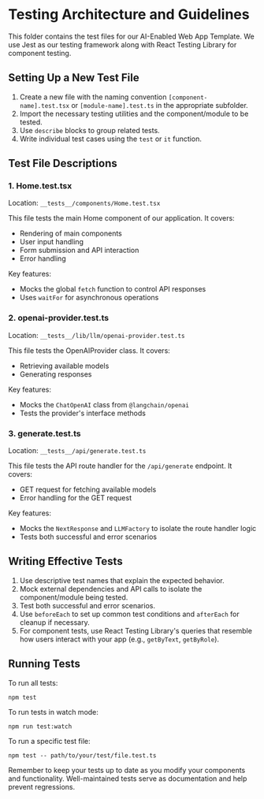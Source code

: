 # Testing Architecture and Guidelines

This folder contains the test files for our AI-Enabled Web App Template. We use Jest as our testing framework along with React Testing Library for component testing.

## Setting Up a New Test File

1. Create a new file with the naming convention `[component-name].test.tsx` or `[module-name].test.ts` in the appropriate subfolder.
2. Import the necessary testing utilities and the component/module to be tested.
3. Use `describe` blocks to group related tests.
4. Write individual test cases using the `test` or `it` function.

## Test File Descriptions

### 1. Home.test.tsx

Location: `__tests__/components/Home.test.tsx`

This file tests the main Home component of our application. It covers:

- Rendering of main components
- User input handling
- Form submission and API interaction
- Error handling

Key features:
- Mocks the global `fetch` function to control API responses
- Uses `waitFor` for asynchronous operations

### 2. openai-provider.test.ts

Location: `__tests__/lib/llm/openai-provider.test.ts`

This file tests the OpenAIProvider class. It covers:

- Retrieving available models
- Generating responses

Key features:
- Mocks the `ChatOpenAI` class from `@langchain/openai`
- Tests the provider's interface methods

### 3. generate.test.ts

Location: `__tests__/api/generate.test.ts`

This file tests the API route handler for the `/api/generate` endpoint. It covers:

- GET request for fetching available models
- Error handling for the GET request

Key features:
- Mocks the `NextResponse` and `LLMFactory` to isolate the route handler logic
- Tests both successful and error scenarios

## Writing Effective Tests

1. Use descriptive test names that explain the expected behavior.
2. Mock external dependencies and API calls to isolate the component/module being tested.
3. Test both successful and error scenarios.
4. Use `beforeEach` to set up common test conditions and `afterEach` for cleanup if necessary.
5. For component tests, use React Testing Library's queries that resemble how users interact with your app (e.g., `getByText`, `getByRole`).

## Running Tests

To run all tests:

```
npm test
```

To run tests in watch mode:

```
npm run test:watch
```

To run a specific test file:

```
npm test -- path/to/your/test/file.test.ts
```

Remember to keep your tests up to date as you modify your components and functionality. Well-maintained tests serve as documentation and help prevent regressions.
